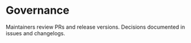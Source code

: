 # Governance

Maintainers review PRs and release versions. Decisions documented in issues and changelogs.
